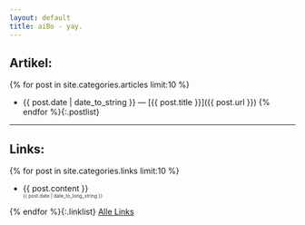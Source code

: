 ```yaml
---
layout: default
title: aiBo - yay.
---
```

## Artikel:

{% for post in site.categories.articles limit:10 %}
* {{ post.date | date_to_string }} &mdash; [{{ post.title }}]({{ post.url }})
{% endfor %}{:.postlist}

---
## Links:

{% for post in site.categories.links limit:10 %}
* {{ post.content }}
  <p style="margin:0; padding:0; font-size:60%; color:#333;">{{ post.date | date_to_long_string }}</p>
{% endfor %}{:.linklist}
[Alle Links](/links/ "Alle Links auflisten")
